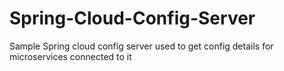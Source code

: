 # Spring-Cloud-Config-Server
Sample Spring cloud config server used to get config details for microservices connected to it
